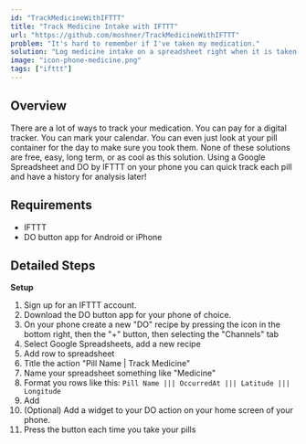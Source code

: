 ```yaml
---
id: "TrackMedicineWithIFTTT"
title: "Track Medicine Intake with IFTTT"
url: "https://github.com/moshner/TrackMedicineWithIFTTT"
problem: "It's hard to remember if I've taken my medication."
solution: "Log medicine intake on a spreadsheet right when it is taken."
image: "icon-phone-medicine.png"
tags: ["ifttt"]
---
```


Overview
--------

There are a lot of ways to track your medication. You can pay for a digital tracker. You can mark your calendar. You can even just look at your pill container for the day to make sure you took them. None of these solutions are free, easy, long term, or as cool as this solution. Using a Google Spreadsheet and DO by IFTTT on your phone you can quick track each pill and have a history for analysis later!


Requirements
------------

 * IFTTT
 * DO button app for Android or iPhone

Detailed Steps
--------------

**Setup**

 1. Sign up for an IFTTT account.
 1. Download the DO button app for your phone of choice.
 1. On your phone create a new "DO" recipe by pressing the icon in the bottom right, then the "+" button, then selecting the "Channels" tab
 1. Select Google Spreadsheets, add a new recipe
 1. Add row to spreadsheet
 1. Title the action "Pill Name | Track Medicine"
 1. Name your spreadsheet something like "Medicine"
 1. Format you rows like this: `Pill Name ||| OccurredAt ||| Latitude ||| Longitude`
 1. Add
 1. (Optional) Add a widget to your DO action on your home screen of your phone.
 1. Press the button each time you take your pills
